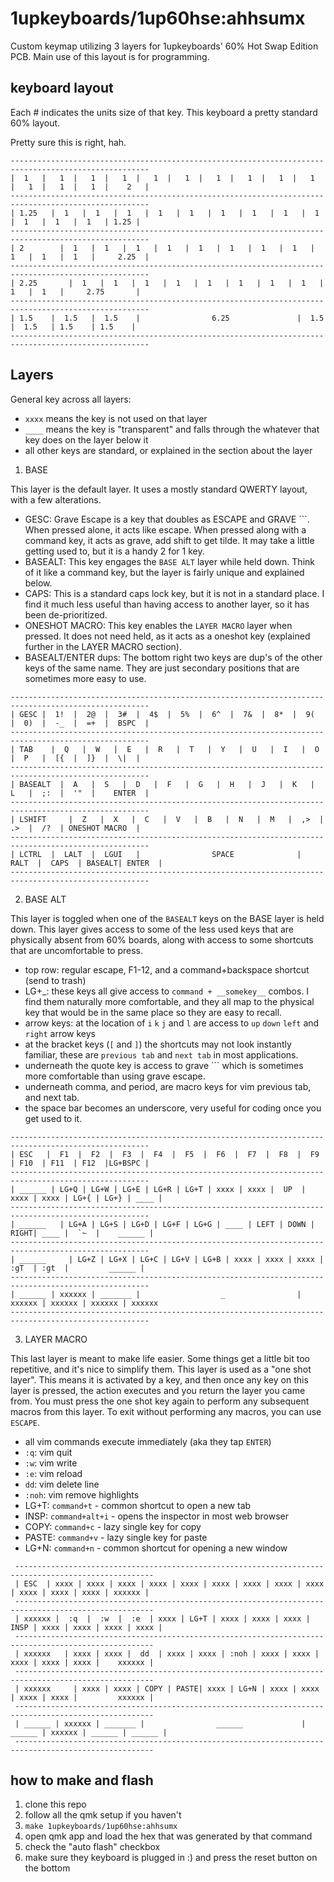 # 1upkeyboards/1up60hse:ahhsumx

Custom keymap utilizing 3 layers for 1upkeyboards' 60% Hot Swap Edition PCB. Main use of this layout is for programming.

## keyboard layout

Each # indicates the units size of that key. This keyboard a pretty standard 60% layout.

Pretty sure this is right, hah.

```
-----------------------------------------------------------------------------------------------------
|  1   |   1  |   1  |   1  |   1  |   1  |   1  |   1  |   1  |   1  |   1  |   1  |   1  |    2   |
-----------------------------------------------------------------------------------------------------
| 1.25   |  1   |  1   |  1   |  1   |  1   |  1   |  1   |  1   |  1   |  1   |  1   |  1   | 1.25 |
-----------------------------------------------------------------------------------------------------
| 2        |  1   |  1   |  1   |  1   |  1   |  1   |  1   |  1   |  1   |  1   |  1   |     2.25  |
-----------------------------------------------------------------------------------------------------
| 2.25       |  1   |  1   |  1   |  1   |  1   |  1   |  1   |  1   |  1   |  1   |     2.75       |
-----------------------------------------------------------------------------------------------------
| 1.5    |  1.5   |  1.5    |                6.25               |  1.5   |  1.5   | 1.5    | 1.5    |
-----------------------------------------------------------------------------------------------------
```

## Layers

General key across all layers:
- `xxxx` means the key is not used on that layer
- `____` means the key is "transparent" and falls through the whatever that key does on the layer below it
- all other keys are standard, or explained in the section about the layer

1. BASE

This layer is the default layer. It uses a mostly standard QWERTY layout, with a few alterations.

- GESC: Grave Escape is a key that doubles as ESCAPE and GRAVE `\``. When pressed alone, it acts like escape. When pressed along with a command key, it acts as grave, add shift to get tilde. It may take a little getting used to, but it is a handy 2 for 1 key.
- BASEALT: This key engages the `BASE ALT` layer while held down. Think of it like a command key, but the layer is fairly unique and explained below.
- CAPS: This is a standard caps lock key, but it is not in a standard place. I find it much less useful than having access to another layer, so it has been de-prioritized.
- ONESHOT MACRO: This key enables the `LAYER MACRO` layer when pressed. It does not need held, as it acts as a oneshot key (explained further in the LAYER MACRO section).
- BASEALT/ENTER dups: The bottom right two keys are dup's of the other keys of the same name. They are just secondary positions that are sometimes more easy to use.

```
-----------------------------------------------------------------------------------------------------
| GESC |  1!  |  2@  |  3#  |  4$  |  5%  |  6^  |  7&  |  8*  |  9(  |  0)  |  -_  |  =+  |  BSPC  |
-----------------------------------------------------------------------------------------------------
| TAB    |  Q   |  W   |  E   |  R   |  T   |  Y   |  U   |  I   |  O   |  P   |  [{  |  ]}  |  \|  |
-----------------------------------------------------------------------------------------------------
| BASEALT  |  A   |  S   |  D   |  F   |  G   |  H   |  J   |  K   |  L   |  ;:  |  '"  |    ENTER  |
-----------------------------------------------------------------------------------------------------
| LSHIFT     |  Z   |  X   |  C   |  V   |  B   |  N   |  M   |  ,>  |  .>  |  /?  | ONESHOT MACRO  |
-----------------------------------------------------------------------------------------------------
| LCTRL  |  LALT  |  LGUI   |                SPACE              |  RALT  |  CAPS  | BASEALT| ENTER  |
-----------------------------------------------------------------------------------------------------
```

2. BASE ALT

This layer is toggled when one of the `BASEALT` keys on the BASE layer is held down. This layer gives access to some of the less used keys that are physically absent from 60% boards, along with access to some shortcuts that are uncomfortable to press.

- top row: regular escape, F1-12, and a command+backspace shortcut (send to trash)
- LG+_: these keys all give access to `command + __somekey__` combos. I find them naturally more comfortable, and they all map to the physical key that would be in the same place so they are easy to recall.
- arrow keys: at the location of `i` `k` `j` and `l` are access to `up` `down` `left` and `right` arrow keys
- at the bracket keys (`[` and `]`) the shortcuts may not look instantly familiar, these are `previous tab` and `next tab` in most applications.
- underneath the quote key is access to grave `\`` which is sometimes more comfortable than using grave escape.
- underneath comma, and period, are macro keys for vim previous tab, and next tab.
- the space bar becomes an underscore, very useful for coding once you get used to it.

```
-----------------------------------------------------------------------------------------------------
| ESC   |  F1  |  F2  |  F3  |  F4  |  F5  |  F6  |  F7  |  F8  |  F9  | F10  | F11  | F12  |LG+BSPC |
-----------------------------------------------------------------------------------------------------
| ______ | LG+Q | LG+W | LG+E | LG+R | LG+T | xxxx | xxxx |  UP  | xxxx | xxxx | LG+{ | LG+} | ____ |
-----------------------------------------------------------------------------------------------------
| ______   | LG+A | LG+S | LG+D | LG+F | LG+G | ____ | LEFT | DOWN | RIGHT| ____ |  `~  |    ______ |
-----------------------------------------------------------------------------------------------------
| ______     | LG+Z | LG+X | LG+C | LG+V | LG+B | xxxx | xxxx | xxxx | :gT  | :gt  |         ______ |
-----------------------------------------------------------------------------------------------------
| ______ | xxxxxx | _______ |                  _                | xxxxxx | xxxxxx | xxxxxx | xxxxxx
-----------------------------------------------------------------------------------------------------
```

3. LAYER MACRO

This last layer is meant to make life easier. Some things get a little bit too repetitive, and it's nice to simplify them. This layer is used as a "one shot layer". This means it is activated by a key, and then once any key on this layer is pressed, the action executes and you return the layer you came from. You must press the one shot key again to perform any subsequent macros from this layer. To exit without performing any macros, you can use `ESCAPE`.

- all vim commands execute immediately (aka they tap `ENTER`)
- `:q`: vim quit
- `:w`: vim write
- `:e`: vim reload
- `dd`: vim delete line
- `:noh`: vim remove highlights
- LG+T: `command+t` - common shortcut to open a new tab
- INSP: `command+alt+i` - opens the inspector in most web browser
- COPY: `command+c` - lazy single key for copy
- PASTE: `command+v` - lazy single key for paste
- LG+N: `command+n` - common shortcut for opening a new window


```
 -----------------------------------------------------------------------------------------------------
 | ESC  | xxxx | xxxx | xxxx | xxxx | xxxx | xxxx | xxxx | xxxx | xxxx | xxxx | xxxx | xxxx | xxxxxx |
 -----------------------------------------------------------------------------------------------------
 | xxxxxx |  :q  |  :w  |  :e  | xxxx | LG+T | xxxx | xxxx | xxxx | INSP | xxxx | xxxx | xxxx | xxxx |
 -----------------------------------------------------------------------------------------------------
 | xxxxxx   | xxxx | xxxx |  dd  | xxxx | xxxx | :noh | xxxx | xxxx | xxxx | xxxx | xxxx |    xxxxxx |
 -----------------------------------------------------------------------------------------------------
 | xxxxxx     | xxxx | xxxx | COPY | PASTE| xxxx | LG+N | xxxx | xxxx | xxxx | xxxx |         xxxxxx |
 -----------------------------------------------------------------------------------------------------
 | ______ | xxxxxx | _______ |                ______             | ______ | xxxxxx | ______ | ______ |
 -----------------------------------------------------------------------------------------------------
```

## how to make and flash

1. clone this repo
2. follow all the qmk setup if you haven't
3. `make 1upkeyboards/1up60hse:ahhsumx`
4. open qmk app and load the hex that was generated by that command
5. check the "auto flash" checkbox
6. make sure they keyboard is plugged in :) and press the reset button on the bottom


